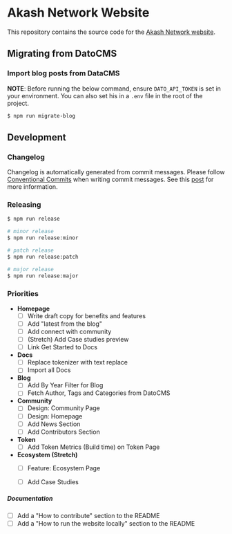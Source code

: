 # Akash Network Website

This repository contains the source code for the [Akash Network website](akash.network).

## Migrating from DatoCMS

### Import blog posts from DataCMS

**NOTE**: Before running the below command, ensure `DATO_API_TOKEN` is set in your environment. You can also set his in a `.env` file in the root of the project.

```sh
$ npm run migrate-blog
```

## Development

### Changelog

Changelog is automatically generated from commit messages. Please follow [Conventional Commits](https://www.conventionalcommits.org/en/v1.0.0/) when writing commit messages. See this [post](https://mokkapps.de/blog/how-to-automatically-generate-a-helpful-changelog-from-your-git-commit-messages/) for more information.

### Releasing

```sh
$ npm run release

# minor release
$ npm run release:minor

# patch release
$ npm run release:patch

# major release
$ npm run release:major
```

### Priorities

- **Homepage**
  - [ ] Write draft copy for benefits and features
  - [ ] Add "latest from the blog"
  - [ ] Add connect with community
  - [ ] (Stretch) Add Case studies preview
  - [ ] Link Get Started to Docs
- **Docs**
  - [ ] Replace tokenizer with text replace
  - [ ] Import all Docs
- **Blog**
  - [ ] Add By Year Filter for Blog
  - [ ] Fetch Author, Tags and Categories from DatoCMS
- **Community**
  - [ ] Design: Community Page
  - [ ] Design: Homepage
  - [ ] Add News Section
  - [ ] Add Contributors Section
- **Token**
  - [ ] Add Token Metrics (Build time) on Token Page
- **Ecosystem (Stretch)** 
  - [ ] Feature: Ecosystem Page
  - [ ] Add Case Studies
  

##### Documentation

- [ ] Add a "How to contribute" section to the README
- [ ] Add a "How to run the website locally" section to the README
